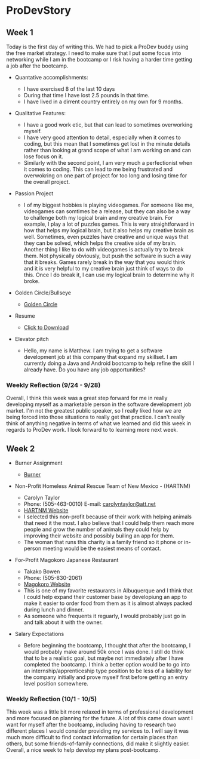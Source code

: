 # ProDevStory
## Week 1
Today is the first day of writing this. We had to pick a ProDev buddy using the free market strategy.
I need to make sure that I put some focus into networking while I am in the bootcamp or I risk having
a harder time getting a job after the bootcamp. 

* Quantative accomplishments:
    - I have exercised 8 of the last 10 days 
    - During that time I have lost 2.5 pounds in that time.
    - I have lived in a dirrent country entirely on my own for 9 months.

* Qualitative Features:
    - I have a good work etic, but that can lead to sometimes overworking myself.
    - I have very good attention to detail, especially when it comes to coding, but this mean that I sometimes
      get lost in the minute details rather than looking at grand scope of what I am working on and can lose
      focus on it.
    - Similarly with the second point, I am very much a perfectionist when it comes to coding. This can lead
      to me being frustrated and overwokring on one part of project for too long and losing time for the
      overall project.

* Passion Project
    - I of my biggest hobbies is playing videogames. For someone like me, videogames can somtimes be a release, 
      but they can also be a way to challenge both my logical brain and my creative brain. For example,
      I play a lot of puzzles games. This is very straightforward in how that helps my logical brain, but it 
      also helps my creative brain as well. Sometimes, even puzzles have creative and unique ways that they can 
      be solved, which helps the creative side of my brain. Another thing I like to do with videogames is 
      actually try to break them. Not physically obviously, but push the software in such a way that it breaks.
      Games rarely break in the way that you would think and it is very helpful to my creative brain just think
      of ways to do this. Once I do break it, I can use my logical brain to determine why it broke.
      
* Golden Circle/Bullseye
    - [Golden Circle](GoldenCircleMM.PNG)
* Resume
    - <a href="MMorganResume.docx" download>Click to Download</a>
      
* Elevator pitch
    - Hello, my name is Matthew. I am trying to get a software development job at this company that expand my
      skillset. I am currently doing a Java and Android bootcamp to help refine the skill I already have. Do you
      have any job opportunities?
      
      
### Weekly Reflection (9/24 - 9/28)

Overall, I think this week was a great step forward for me in really developing myself as a marketable person in
the software development job market. I'm not the greatest public speaker, so I really liked how we are being forced
into those situations to really get that practice. I can't really think of anything negative in terms of what we
learned and did this week in regards to ProDev work. I look forward to to learning more next week.

## Week 2
* Burner Assignment
    - [Burner](Burner.PNG)
    
* Non-Profit
  Homeless Animal Rescue Team of New Mexico - (HARTNM)
    - Carolyn Taylor
    - Phone: (505-463-0010) E-mail: carolyntaylor@att.net
    - [HARTNM Website](https://www.hartnm.com/)
    - I selected this non-profit because of their work with helping animals that need it the most. I also believe that
      I could help them reach more people and grow the number of animals they could help by improving their website and
      possibly builing an app for them.
    - The woman that runs this charity is a family friend so it phone or in-person meeting would be the easiest means of
      contact.
 
 * For-Profit
   Magokoro Japanese Restaurant
    - Takako Bowen
    - Phone: (505-830-2061)
    - [Magokoro Website](http://magokoroabq.com/)
    - This is one of my favorite restaurants in Albuquerque and I think that I could help expand their customer base
      by developiung an app to make it easier to order food from them as it is almost always packed during lunch and
      dinner.
    - As someone who frequents it reguarly, I would probably just go in and talk about it with the owner.
    
* Salary Expectations
    - Before beginning the bootcamp, I thought that after the bootcamp, I would probably make around 50k once I was
      done. I still do think that to be a realistic goal, but maybe not immediately after I have completed the bootcamp.
      I think a better option would be to go into an internship/apprenticeship type position to be less of a liability
      for the company initially and prove myself first before getting an entry level position somewhere.
      
 ### Weekly Reflection (10/1 - 10/5)
 
 This week was a little bit more relaxed in terms of professional development and more focused on planning for the future.
 A lot of this came down want I want for myself after the bootcamp, including having to research two different places I
 would consider providing my services to. I will say it was much more difficult to find contact information for certain 
 places than others, but some friends-of-family connections, did make it slightly easier. Overall, a nice week to help
 develop my plans post-bootcamp.
